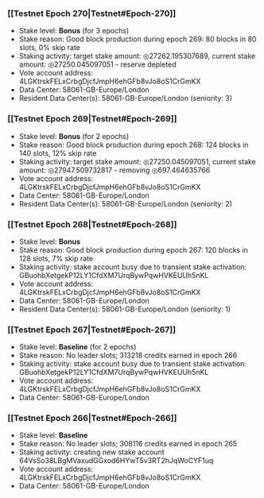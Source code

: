 ### [[Testnet Epoch 270|Testnet#Epoch-270]]
* Stake level: **Bonus** (for 3 epochs)
* Stake reason: Good block production during epoch 269: 80 blocks in 80 slots, 0% skip rate
* Staking activity: target stake amount: ◎27262.195307689, current stake amount: ◎27250.045097051 - reserve depleted
* Vote account address: 4LGKtrskFELxCrbgDjcfJmpH6ehGFb8vJo8oS1CrGmKX
* Data Center: 58061-GB-Europe/London
* Resident Data Center(s): 58061-GB-Europe/London (seniority: 3)
### [[Testnet Epoch 269|Testnet#Epoch-269]]
* Stake level: **Bonus** (for 2 epochs)
* Stake reason: Good block production during epoch 268: 124 blocks in 140 slots, 12% skip rate
* Staking activity: target stake amount: ◎27250.045097051, current stake amount: ◎27947.509732817 - removing ◎697.464635766
* Vote account address: 4LGKtrskFELxCrbgDjcfJmpH6ehGFb8vJo8oS1CrGmKX
* Data Center: 58061-GB-Europe/London
* Resident Data Center(s): 58061-GB-Europe/London (seniority: 2)
### [[Testnet Epoch 268|Testnet#Epoch-268]]
* Stake level: **Bonus**
* Stake reason: Good block production during epoch 267: 120 blocks in 128 slots, 7% skip rate
* Staking activity: stake account busy due to transient stake activation: GBuohbXetgekP12LY1CfdXM7UrqBywPqwHVKEUUh5nKL
* Vote account address: 4LGKtrskFELxCrbgDjcfJmpH6ehGFb8vJo8oS1CrGmKX
* Data Center: 58061-GB-Europe/London
* Resident Data Center(s): 58061-GB-Europe/London (seniority: 1)
### [[Testnet Epoch 267|Testnet#Epoch-267]]
* Stake level: **Baseline** (for 2 epochs)
* Stake reason: No leader slots; 313218 credits earned in epoch 266
* Staking activity: stake account busy due to transient stake activation: GBuohbXetgekP12LY1CfdXM7UrqBywPqwHVKEUUh5nKL
* Vote account address: 4LGKtrskFELxCrbgDjcfJmpH6ehGFb8vJo8oS1CrGmKX
* Data Center: 58061-GB-Europe/London
### [[Testnet Epoch 266|Testnet#Epoch-266]]
* Stake level: **Baseline**
* Stake reason: No leader slots; 308116 credits earned in epoch 265
* Staking activity: creating new stake account 64VsSo38LBgMVaxudGGxod6HYwT5v3RT2hJqWoCYF1uq
* Vote account address: 4LGKtrskFELxCrbgDjcfJmpH6ehGFb8vJo8oS1CrGmKX
* Data Center: 58061-GB-Europe/London
